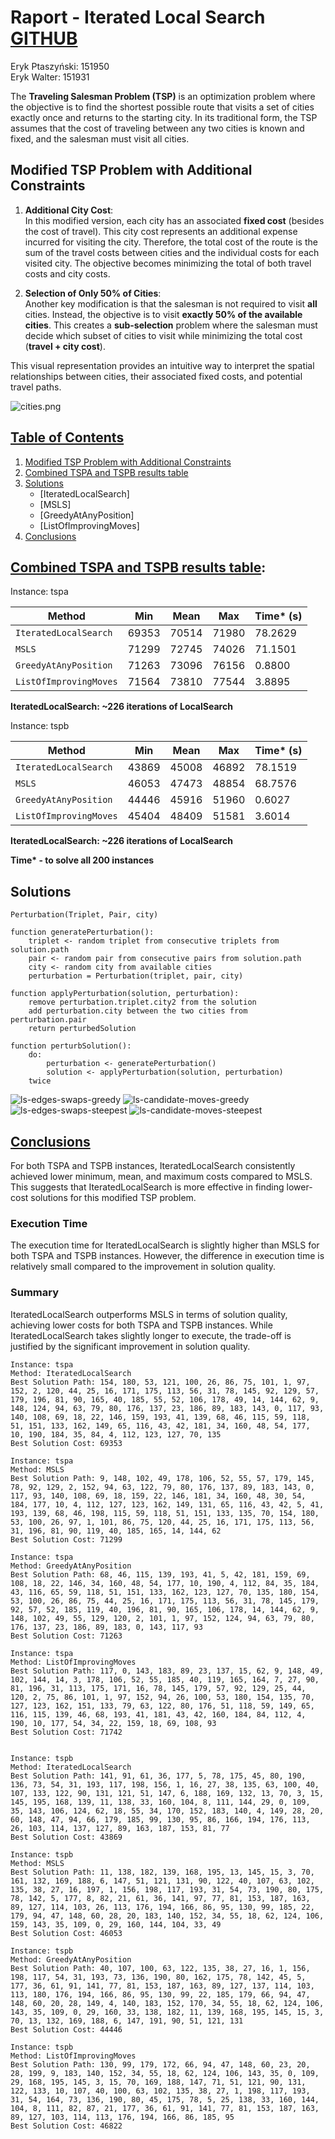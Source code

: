# Raport - Iterated Local Search [GITHUB](https://github.com/eeryczeek/evolutionary_computing)

Eryk Ptaszyński: 151950  
Eryk Walter: 151931

The **Traveling Salesman Problem (TSP)** is an optimization problem where the objective is to find the shortest possible route that visits a set of cities exactly once and returns to the starting city. In its traditional form, the TSP assumes that the cost of traveling between any two cities is known and fixed, and the salesman must visit all cities.

## Modified TSP Problem with Additional Constraints

1. **Additional City Cost**:  
   In this modified version, each city has an associated **fixed cost** (besides the cost of travel). This city cost represents an additional expense incurred for visiting the city. Therefore, the total cost of the route is the sum of the travel costs between cities and the individual costs for each visited city. The objective becomes minimizing the total of both travel costs and city costs.

2. **Selection of Only 50% of Cities**:  
   Another key modification is that the salesman is not required to visit **all** cities. Instead, the objective is to visit **exactly 50% of the available cities**. This creates a **sub-selection** problem where the salesman must decide which subset of cities to visit while minimizing the total cost (**travel + city cost**).

This visual representation provides an intuitive way to interpret the spatial relationships between cities, their associated fixed costs, and potential travel paths.

![cities.png](plots/cities.png)

<div style="page-break-after: always;"></div>

## [Table of Contents](#table-of-contents)

1. [Modified TSP Problem with Additional Constraints](#modified-tsp-problem-with-additional-constraints)
2. [Combined TSPA and TSPB results table](#combined-tspa-and-tspb-results-table)
3. [Solutions](#solutions)
   - [IteratedLocalSearch]
   - [MSLS]
   - [GreedyAtAnyPosition]
   - [ListOfImprovingMoves]
4. [Conclusions](#conclusions)

<div style="page-break-after: always;"></div>

## [Combined TSPA and TSPB results table](#combined-tspa-and-tspb-results-table):

Instance: tspa

| **Method**             | **Min** | **Mean** | **Max** | **Time\* (s)** |
| ---------------------- | ------- | -------- | ------- | -------------- |
| `IteratedLocalSearch`  | 69353   | 70514    | 71980   | 78.2629        |
| `MSLS`                 | 71299   | 72745    | 74026   | 71.1501        |
| `GreedyAtAnyPosition`  | 71263   | 73096    | 76156   | 0.8800         |
| `ListOfImprovingMoves` | 71564   | 73810    | 77544   | 3.8895         |

**IteratedLocalSearch: ~226 iterations of LocalSearch**

Instance: tspb

| **Method**             | **Min** | **Mean** | **Max** | **Time\* (s)** |
| ---------------------- | ------- | -------- | ------- | -------------- |
| `IteratedLocalSearch`  | 43869   | 45008    | 46892   | 78.1519        |
| `MSLS`                 | 46053   | 47473    | 48854   | 68.7576        |
| `GreedyAtAnyPosition`  | 44446   | 45916    | 51960   | 0.6027         |
| `ListOfImprovingMoves` | 45404   | 48409    | 51581   | 3.6014         |

**IteratedLocalSearch: ~226 iterations of LocalSearch**

**Time\* - to solve all 200 instances**

## Solutions

```
Perturbation(Triplet, Pair, city)

function generatePerturbation():
    triplet <- random triplet from consecutive triplets from solution.path
    pair <- random pair from consecutive pairs from solution.path
    city <- random city from available cities
    perturbation = Perturbation(triplet, pair, city)

function applyPerturbation(solution, perturbation):
    remove perturbation.triplet.city2 from the solution
    add perturbation.city between the two cities from perturbation.pair
    return perturbedSolution

function perturbSolution():
    do:
        perturbation <- generatePerturbation()
        solution <- applyPerturbation(solution, perturbation)
    twice
```

![ls-edges-swaps-greedy](plots/IteratedLocalSearch.png)
![ls-candidate-moves-greedy](plots/MSLS.png)
![ls-edges-swaps-steepest](plots/GreedyAtAnyPosition.png)
![ls-candidate-moves-steepest](plots/ListOfImprovingMoves.png)

## [Conclusions](#conclusions)

For both TSPA and TSPB instances, IteratedLocalSearch consistently achieved lower minimum, mean, and maximum costs compared to MSLS. This suggests that IteratedLocalSearch is more effective in finding lower-cost solutions for this modified TSP problem.

### Execution Time

The execution time for IteratedLocalSearch is slightly higher than MSLS for both TSPA and TSPB instances. However, the difference in execution time is relatively small compared to the improvement in solution quality.

### Summary

IteratedLocalSearch outperforms MSLS in terms of solution quality, achieving lower costs for both TSPA and TSPB instances. While IteratedLocalSearch takes slightly longer to execute, the trade-off is justified by the significant improvement in solution quality.

```
Instance: tspa
Method: IteratedLocalSearch
Best Solution Path: 154, 180, 53, 121, 100, 26, 86, 75, 101, 1, 97, 152, 2, 120, 44, 25, 16, 171, 175, 113, 56, 31, 78, 145, 92, 129, 57, 179, 196, 81, 90, 165, 40, 185, 55, 52, 106, 178, 49, 14, 144, 62, 9, 148, 124, 94, 63, 79, 80, 176, 137, 23, 186, 89, 183, 143, 0, 117, 93, 140, 108, 69, 18, 22, 146, 159, 193, 41, 139, 68, 46, 115, 59, 118, 51, 151, 133, 162, 149, 65, 116, 43, 42, 181, 34, 160, 48, 54, 177, 10, 190, 184, 35, 84, 4, 112, 123, 127, 70, 135
Best Solution Cost: 69353

Instance: tspa
Method: MSLS
Best Solution Path: 9, 148, 102, 49, 178, 106, 52, 55, 57, 179, 145, 78, 92, 129, 2, 152, 94, 63, 122, 79, 80, 176, 137, 89, 183, 143, 0, 117, 93, 140, 108, 69, 18, 159, 22, 146, 181, 34, 160, 48, 30, 54, 184, 177, 10, 4, 112, 127, 123, 162, 149, 131, 65, 116, 43, 42, 5, 41, 193, 139, 68, 46, 198, 115, 59, 118, 51, 151, 133, 135, 70, 154, 180, 53, 100, 26, 97, 1, 101, 86, 75, 120, 44, 25, 16, 171, 175, 113, 56, 31, 196, 81, 90, 119, 40, 185, 165, 14, 144, 62
Best Solution Cost: 71299

Instance: tspa
Method: GreedyAtAnyPosition
Best Solution Path: 68, 46, 115, 139, 193, 41, 5, 42, 181, 159, 69, 108, 18, 22, 146, 34, 160, 48, 54, 177, 10, 190, 4, 112, 84, 35, 184, 43, 116, 65, 59, 118, 51, 151, 133, 162, 123, 127, 70, 135, 180, 154, 53, 100, 26, 86, 75, 44, 25, 16, 171, 175, 113, 56, 31, 78, 145, 179, 92, 57, 52, 185, 119, 40, 196, 81, 90, 165, 106, 178, 14, 144, 62, 9, 148, 102, 49, 55, 129, 120, 2, 101, 1, 97, 152, 124, 94, 63, 79, 80, 176, 137, 23, 186, 89, 183, 0, 143, 117, 93
Best Solution Cost: 71263

Instance: tspa
Method: ListOfImprovingMoves
Best Solution Path: 117, 0, 143, 183, 89, 23, 137, 15, 62, 9, 148, 49, 102, 144, 14, 3, 178, 106, 52, 55, 185, 40, 119, 165, 164, 7, 27, 90, 81, 196, 31, 113, 175, 171, 16, 78, 145, 179, 57, 92, 129, 25, 44, 120, 2, 75, 86, 101, 1, 97, 152, 94, 26, 100, 53, 180, 154, 135, 70, 127, 123, 162, 151, 133, 79, 63, 122, 80, 176, 51, 118, 59, 149, 65, 116, 115, 139, 46, 68, 193, 41, 181, 43, 42, 160, 184, 84, 112, 4, 190, 10, 177, 54, 34, 22, 159, 18, 69, 108, 93
Best Solution Cost: 71742


Instance: tspb
Method: IteratedLocalSearch
Best Solution Path: 141, 91, 61, 36, 177, 5, 78, 175, 45, 80, 190, 136, 73, 54, 31, 193, 117, 198, 156, 1, 16, 27, 38, 135, 63, 100, 40, 107, 133, 122, 90, 131, 121, 51, 147, 6, 188, 169, 132, 13, 70, 3, 15, 145, 195, 168, 139, 11, 138, 33, 160, 104, 8, 111, 144, 29, 0, 109, 35, 143, 106, 124, 62, 18, 55, 34, 170, 152, 183, 140, 4, 149, 28, 20, 60, 148, 47, 94, 66, 179, 185, 99, 130, 95, 86, 166, 194, 176, 113, 26, 103, 114, 137, 127, 89, 163, 187, 153, 81, 77
Best Solution Cost: 43869

Instance: tspb
Method: MSLS
Best Solution Path: 11, 138, 182, 139, 168, 195, 13, 145, 15, 3, 70, 161, 132, 169, 188, 6, 147, 51, 121, 131, 90, 122, 40, 107, 63, 102, 135, 38, 27, 16, 197, 1, 156, 198, 117, 193, 31, 54, 73, 190, 80, 175, 78, 142, 5, 177, 8, 82, 21, 61, 36, 141, 97, 77, 81, 153, 187, 163, 89, 127, 114, 103, 26, 113, 176, 194, 166, 86, 95, 130, 99, 185, 22, 179, 94, 47, 148, 60, 28, 20, 183, 140, 152, 34, 55, 18, 62, 124, 106, 159, 143, 35, 109, 0, 29, 160, 144, 104, 33, 49
Best Solution Cost: 46053

Instance: tspb
Method: GreedyAtAnyPosition
Best Solution Path: 40, 107, 100, 63, 122, 135, 38, 27, 16, 1, 156, 198, 117, 54, 31, 193, 73, 136, 190, 80, 162, 175, 78, 142, 45, 5, 177, 36, 61, 91, 141, 77, 81, 153, 187, 163, 89, 127, 137, 114, 103, 113, 180, 176, 194, 166, 86, 95, 130, 99, 22, 185, 179, 66, 94, 47, 148, 60, 20, 28, 149, 4, 140, 183, 152, 170, 34, 55, 18, 62, 124, 106, 143, 35, 109, 0, 29, 160, 33, 138, 182, 11, 139, 168, 195, 145, 15, 3, 70, 13, 132, 169, 188, 6, 147, 191, 90, 51, 121, 131
Best Solution Cost: 44446

Instance: tspb
Method: ListOfImprovingMoves
Best Solution Path: 130, 99, 179, 172, 66, 94, 47, 148, 60, 23, 20, 28, 199, 9, 183, 140, 152, 34, 55, 18, 62, 124, 106, 143, 35, 0, 109, 29, 168, 195, 145, 3, 15, 70, 169, 188, 147, 71, 51, 121, 90, 131, 122, 133, 10, 107, 40, 100, 63, 102, 135, 38, 27, 1, 198, 117, 193, 31, 54, 164, 73, 136, 190, 80, 45, 175, 78, 5, 25, 138, 33, 160, 144, 104, 8, 111, 82, 87, 21, 177, 36, 61, 91, 141, 77, 81, 153, 187, 163, 89, 127, 103, 114, 113, 176, 194, 166, 86, 185, 95
Best Solution Cost: 46822
```
